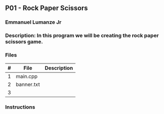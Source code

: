 ## P01 - Rock Paper Scissors
### Emmanuel Lumanze Jr
### Description: In this program we will be creating the rock paper scissors game.
 
### Files

|   #   | File            | Description                                        |
| :---: | --------------- | -------------------------------------------------- |
|   1   |     main.cpp            |                                                    |
|   2   |     banner.txt            |                                                    |
|   3   |                 |                                                    |

### Instructions
